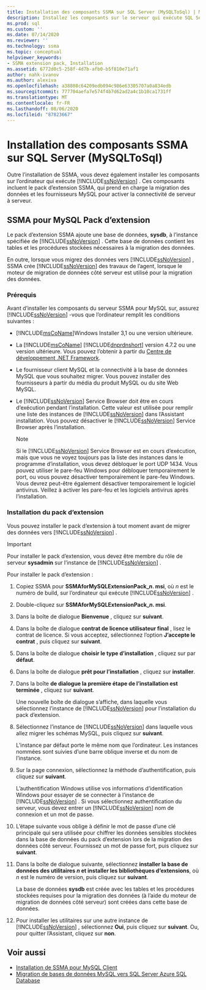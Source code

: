 ```yaml
---
title: Installation des composants SSMA sur SQL Server (MySQLToSql) | Microsoft Docs
description: Installez les composants sur le serveur qui exécute SQL Server pour prendre en charge la conversion de base de données MySQL avec SSMA, y compris le pack d’extension SSMA et les fournisseurs MySQL.
ms.prod: sql
ms.custom: ''
ms.date: 07/14/2020
ms.reviewer: ''
ms.technology: ssma
ms.topic: conceptual
helpviewer_keywords:
- SSMA extension pack, Installation
ms.assetid: 6772d0c5-258f-4d7b-afb0-b5f810e71af1
author: nahk-ivanov
ms.author: alexiva
ms.openlocfilehash: a38808c64209edb094c986e63305707a0a834edb
ms.sourcegitcommit: 777704aefa7e574f4b7d62ad2a4c1b10ca1731ff
ms.translationtype: MT
ms.contentlocale: fr-FR
ms.lasthandoff: 08/06/2020
ms.locfileid: "87823667"
---
```

# <a name="installing-ssma-components-on-sql-server-mysqltosql"></a>Installation des composants SSMA sur SQL Server (MySQLToSql)

Outre l’installation de SSMA, vous devez également installer les composants sur l’ordinateur qui exécute [!INCLUDE[ssNoVersion](../../includes/ssnoversion-md.md)] . Ces composants incluent le pack d’extension SSMA, qui prend en charge la migration des données et les fournisseurs MySQL pour activer la connectivité de serveur à serveur.

## <a name="ssma-for-mysql-extension-pack"></a>SSMA pour MySQL Pack d’extension

Le pack d’extension SSMA ajoute une base de données, **sysdb**, à l’instance spécifiée de [!INCLUDE[ssNoVersion](../../includes/ssnoversion-md.md)] . Cette base de données contient les tables et les procédures stockées nécessaires à la migration des données.

En outre, lorsque vous migrez des données vers [!INCLUDE[ssNoVersion](../../includes/ssnoversion-md.md)] , SSMA crée [!INCLUDE[ssNoVersion](../../includes/ssnoversion-md.md)] des travaux de l’agent, lorsque le moteur de migration de données côté serveur est utilisé pour la migration des données.

### <a name="prerequisites"></a>Prérequis

Avant d’installer les composants du serveur SSMA pour MySQL sur, assurez [!INCLUDE[ssNoVersion](../../includes/ssnoversion-md.md)] -vous que l’ordinateur remplit les conditions suivantes :

- [!INCLUDE[msCoName](../../includes/msconame_md.md)]Windows Installer 3,1 ou une version ultérieure.
- La [!INCLUDE[msCoName](../../includes/msconame_md.md)] [!INCLUDE[dnprdnshort](../../includes/dnprdnshort_md.md)] version 4.7.2 ou une version ultérieure. Vous pouvez l’obtenir à partir du [Centre de développement .NET Framework](https://go.microsoft.com/fwlink/?LinkId=48882).
- Le fournisseur client MySQL et la connectivité à la base de données MySQL que vous souhaitez migrer. Vous pouvez installer des fournisseurs à partir du média du produit MySQL ou du site Web MySQL.
- Le [!INCLUDE[ssNoVersion](../../includes/ssnoversion-md.md)] Service Browser doit être en cours d’exécution pendant l’installation. Cette valeur est utilisée pour remplir une liste des instances de [!INCLUDE[ssNoVersion](../../includes/ssnoversion-md.md)] dans l’Assistant installation. Vous pouvez désactiver le [!INCLUDE[ssNoVersion](../../includes/ssnoversion-md.md)] Service Browser après l’installation.  

  > [!NOTE]
  > Si le [!INCLUDE[ssNoVersion](../../includes/ssnoversion-md.md)] Service Browser est en cours d’exécution, mais que vous ne voyez toujours pas la liste des instances dans le programme d’installation, vous devez débloquer le port UDP 1434. Vous pouvez utiliser le pare-feu Windows pour débloquer temporairement le port, ou vous pouvez désactiver temporairement le pare-feu Windows. Vous devrez peut-être également désactiver temporairement le logiciel antivirus. Veillez à activer les pare-feu et les logiciels antivirus après l’installation.

### <a name="installing-the-extension-pack"></a>Installation du pack d’extension

Vous pouvez installer le pack d’extension à tout moment avant de migrer des données vers [!INCLUDE[ssNoVersion](../../includes/ssnoversion-md.md)] .

> [!IMPORTANT]
> Pour installer le pack d’extension, vous devez être membre du rôle de serveur **sysadmin** sur l’instance de [!INCLUDE[ssNoVersion](../../includes/ssnoversion-md.md)] .

Pour installer le pack d’extension :

1. Copiez SSMA pour **SSMAforMySQLExtensionPack_*n*. msi**, où *n* est le numéro de build, sur l’ordinateur qui exécute [!INCLUDE[ssNoVersion](../../includes/ssnoversion-md.md)] .
2. Double-cliquez sur **SSMAforMySQLExtensionPack_*n*. msi**.
3. Dans la boîte de dialogue **Bienvenue** , cliquez sur **suivant**.
4. Dans la boîte de dialogue **contrat de licence utilisateur final** , lisez le contrat de licence. Si vous acceptez, sélectionnez l’option **J’accepte le contrat** , puis cliquez sur **suivant**.
5. Dans la boîte de dialogue **choisir le type d’installation** , cliquez sur par **défaut**.
6. Dans la boîte de dialogue **prêt pour l’installation** , cliquez sur **installer**.
7. Dans la boîte **de dialogue la première étape de l’installation est terminée** , cliquez sur **suivant**.

   Une nouvelle boîte de dialogue s’affiche, dans laquelle vous sélectionnez l’instance de [!INCLUDE[ssNoVersion](../../includes/ssnoversion-md.md)] pour l’installation du pack d’extension.
  
8. Sélectionnez l’instance de [!INCLUDE[ssNoVersion](../../includes/ssnoversion-md.md)] dans laquelle vous allez migrer les schémas MySQL, puis cliquez sur **suivant**.
  
   L’instance par défaut porte le même nom que l’ordinateur. Les instances nommées sont suivies d’une barre oblique inverse et du nom de l’instance.

9. Sur la page connexion, sélectionnez la méthode d’authentification, puis cliquez sur **suivant**.
  
    L’authentification Windows utilise vos informations d’identification Windows pour essayer de se connecter à l’instance de [!INCLUDE[ssNoVersion](../../includes/ssnoversion-md.md)] . Si vous sélectionnez authentification du serveur, vous devez entrer un [!INCLUDE[ssNoVersion](../../includes/ssnoversion-md.md)] nom de connexion et un mot de passe.

10. L’étape suivante vous oblige à définir le mot de passe d’une clé principale qui sera utilisée pour chiffrer les données sensibles stockées dans la base de données du pack d’extension lors de la migration des données côté serveur. Fournissez un mot de passe fort, puis cliquez sur **suivant**.

11. Dans la boîte de dialogue suivante, sélectionnez **installer la base de données des utilitaires *n* et installer les bibliothèques d’extensions**, où *n* est le numéro de version, puis cliquez sur **suivant**.

    La base de données **sysdb** est créée avec les tables et les procédures stockées requises pour la migration des données (à l’aide du moteur de migration de données côté serveur) sont créées dans cette base de données.

12. Pour installer les utilitaires sur une autre instance de [!INCLUDE[ssNoVersion](../../includes/ssnoversion-md.md)] , sélectionnez **Oui**, puis cliquez sur **suivant**. Ou, pour quitter l’Assistant, cliquez sur **non**.

## <a name="see-also"></a>Voir aussi

- [Installation de SSMA pour MySQL Client](../../ssma/mysql/installing-ssma-for-mysql-client-mysqltosql.md)
- [Migration de bases de données MySQL vers SQL Server Azure SQL Database](../../ssma/mysql/migrating-mysql-databases-to-sql-server-azure-sql-db-mysqltosql.md)
